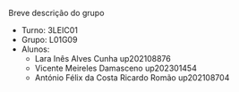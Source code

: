 Breve descrição do grupo

* Turno: 3LEIC01
* Grupo: L01G09
* Alunos:
    - Lara Inês Alves Cunha up202108876
    - Vicente Meireles Damasceno up202301454
    - António Félix da Costa Ricardo Romão up202108704
